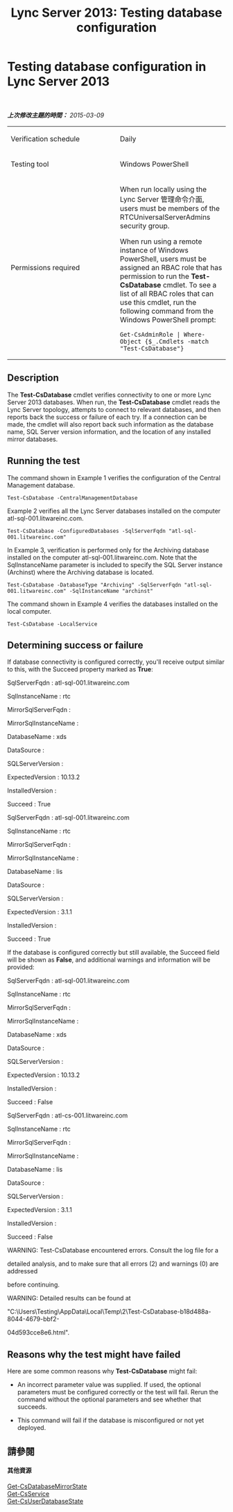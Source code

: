 ﻿---
title: 'Lync Server 2013: Testing database configuration'
TOCTitle: Testing database configuration
ms:assetid: 60f7fcd2-5efe-4791-b159-b0f9bf39a41b
ms:mtpsurl: https://technet.microsoft.com/zh-tw/library/Dn727307(v=OCS.15)
ms:contentKeyID: 62388501
ms.date: 08/10/2015
mtps_version: v=OCS.15
ms.translationtype: HT
---

# Testing database configuration in Lync Server 2013

 

_**上次修改主題的時間：** 2015-03-09_


<table>
<colgroup>
<col style="width: 50%" />
<col style="width: 50%" />
</colgroup>
<tbody>
<tr class="odd">
<td><p>Verification schedule</p></td>
<td><p>Daily</p></td>
</tr>
<tr class="even">
<td><p>Testing tool</p></td>
<td><p>Windows PowerShell</p></td>
</tr>
<tr class="odd">
<td><p>Permissions required</p></td>
<td><p>When run locally using the Lync Server 管理命令介面, users must be members of the RTCUniversalServerAdmins security group.</p>
<p>When run using a remote instance of Windows PowerShell, users must be assigned an RBAC role that has permission to run the <strong>Test-CsDatabase</strong> cmdlet. To see a list of all RBAC roles that can use this cmdlet, run the following command from the Windows PowerShell prompt:</p>
<pre><code>Get-CsAdminRole | Where-Object {$_.Cmdlets -match &quot;Test-CsDatabase&quot;}</code></pre></td>
</tr>
</tbody>
</table>


## Description

The **Test-CsDatabase** cmdlet verifies connectivity to one or more Lync Server 2013 databases. When run, the **Test-CsDatabase** cmdlet reads the Lync Server topology, attempts to connect to relevant databases, and then reports back the success or failure of each try. If a connection can be made, the cmdlet will also report back such information as the database name, SQL Server version information, and the location of any installed mirror databases.

## Running the test

The command shown in Example 1 verifies the configuration of the Central Management database.

    Test-CsDatabase -CentralManagementDatabase

Example 2 verifies all the Lync Server databases installed on the computer atl-sql-001.litwareinc.com.

    Test-CsDatabase -ConfiguredDatabases -SqlServerFqdn "atl-sql-001.litwareinc.com"

In Example 3, verification is performed only for the Archiving database installed on the computer atl-sql-001.litwareinc.com. Note that the SqlInstanceName parameter is included to specify the SQL Server instance (Archinst) where the Archiving database is located.

    Test-CsDatabase -DatabaseType "Archiving" -SqlServerFqdn "atl-sql-001.litwareinc.com" -SqlInstanceName "archinst"

The command shown in Example 4 verifies the databases installed on the local computer.

    Test-CsDatabase -LocalService

## Determining success or failure

If database connectivity is configured correctly, you'll receive output similar to this, with the Succeed property marked as **True**:

SqlServerFqdn : atl-sql-001.litwareinc.com

SqlInstanceName : rtc

MirrorSqlServerFqdn :

MirrorSqlInstanceName :

DatabaseName : xds

DataSource :

SQLServerVersion :

ExpectedVersion : 10.13.2

InstalledVersion :

Succeed : True

SqlServerFqdn : atl-sql-001.litwareinc.com

SqlInstanceName : rtc

MirrorSqlServerFqdn :

MirrorSqlInstanceName :

DatabaseName : lis

DataSource :

SQLServerVersion :

ExpectedVersion : 3.1.1

InstalledVersion :

Succeed : True

If the database is configured correctly but still available, the Succeed field will be shown as **False**, and additional warnings and information will be provided:

SqlServerFqdn : atl-sql-001.litwareinc.com

SqlInstanceName : rtc

MirrorSqlServerFqdn :

MirrorSqlInstanceName :

DatabaseName : xds

DataSource :

SQLServerVersion :

ExpectedVersion : 10.13.2

InstalledVersion :

Succeed : False

SqlServerFqdn : atl-cs-001.litwareinc.com

SqlInstanceName : rtc

MirrorSqlServerFqdn :

MirrorSqlInstanceName :

DatabaseName : lis

DataSource :

SQLServerVersion :

ExpectedVersion : 3.1.1

InstalledVersion :

Succeed : False

WARNING: Test-CsDatabase encountered errors. Consult the log file for a

detailed analysis, and to make sure that all errors (2) and warnings (0) are addressed

before continuing.

WARNING: Detailed results can be found at

"C:\\Users\\Testing\\AppData\\Local\\Temp\\2\\Test-CsDatabase-b18d488a-8044-4679-bbf2-

04d593cce8e6.html".

## Reasons why the test might have failed

Here are some common reasons why **Test-CsDatabase** might fail:

  - An incorrect parameter value was supplied. If used, the optional parameters must be configured correctly or the test will fail. Rerun the command without the optional parameters and see whether that succeeds.

  - This command will fail if the database is misconfigured or not yet deployed.

## 請參閱

#### 其他資源

[Get-CsDatabaseMirrorState](get-csdatabasemirrorstate.md)  
[Get-CsService](get-csservice.md)  
[Get-CsUserDatabaseState](get-csuserdatabasestate.md)

